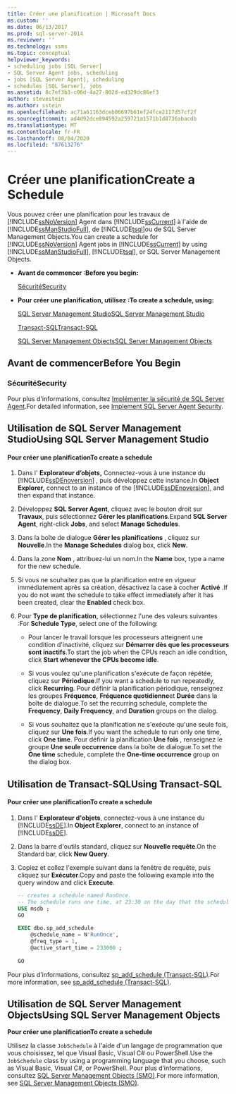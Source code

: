 ```yaml
---
title: Créer une planification | Microsoft Docs
ms.custom: ''
ms.date: 06/13/2017
ms.prod: sql-server-2014
ms.reviewer: ''
ms.technology: ssms
ms.topic: conceptual
helpviewer_keywords:
- scheduling jobs [SQL Server]
- SQL Server Agent jobs, scheduling
- jobs [SQL Server Agent], scheduling
- schedules [SQL Server], jobs
ms.assetid: 8c7ef3b3-c06d-4a27-802d-ed329dc86ef3
author: stevestein
ms.author: sstein
ms.openlocfilehash: ac71a61163dceb06697b61ef24fce2117d57cf2f
ms.sourcegitcommit: ad4d92dce894592a259721a1571b1d8736abacdb
ms.translationtype: MT
ms.contentlocale: fr-FR
ms.lasthandoff: 08/04/2020
ms.locfileid: "87613276"
---
```

# <a name="create-a-schedule"></a><span data-ttu-id="afe4a-102">Créer une planification</span><span class="sxs-lookup"><span data-stu-id="afe4a-102">Create a Schedule</span></span>
  <span data-ttu-id="afe4a-103">Vous pouvez créer une planification pour les travaux de [!INCLUDE[ssNoVersion](../../includes/ssnoversion-md.md)] Agent dans [!INCLUDE[ssCurrent](../../includes/sscurrent-md.md)] à l'aide de [!INCLUDE[ssManStudioFull](../../includes/ssmanstudiofull-md.md)], de [!INCLUDE[tsql](../../includes/tsql-md.md)]ou de SQL Server Management Objects.</span><span class="sxs-lookup"><span data-stu-id="afe4a-103">You can create a schedule for [!INCLUDE[ssNoVersion](../../includes/ssnoversion-md.md)] Agent jobs in [!INCLUDE[ssCurrent](../../includes/sscurrent-md.md)] by using [!INCLUDE[ssManStudioFull](../../includes/ssmanstudiofull-md.md)], [!INCLUDE[tsql](../../includes/tsql-md.md)], or SQL Server Management Objects.</span></span>  
  
-   <span data-ttu-id="afe4a-104">**Avant de commencer :**</span><span class="sxs-lookup"><span data-stu-id="afe4a-104">**Before you begin:**</span></span>  
  
     [<span data-ttu-id="afe4a-105">Sécurité</span><span class="sxs-lookup"><span data-stu-id="afe4a-105">Security</span></span>](#Security)  
  
-   <span data-ttu-id="afe4a-106">**Pour créer une planification, utilisez :**</span><span class="sxs-lookup"><span data-stu-id="afe4a-106">**To create a schedule, using:**</span></span>  
  
     [<span data-ttu-id="afe4a-107">SQL Server Management Studio</span><span class="sxs-lookup"><span data-stu-id="afe4a-107">SQL Server Management Studio</span></span>](#SSMS)  
  
     [<span data-ttu-id="afe4a-108">Transact-SQL</span><span class="sxs-lookup"><span data-stu-id="afe4a-108">Transact-SQL</span></span>](#TSQL)  
  
     [<span data-ttu-id="afe4a-109">SQL Server Management Objects</span><span class="sxs-lookup"><span data-stu-id="afe4a-109">SQL Server Management Objects</span></span>](#SMO)  
  
##  <a name="before-you-begin"></a><a name="BeforeYouBegin"></a> <span data-ttu-id="afe4a-110">Avant de commencer</span><span class="sxs-lookup"><span data-stu-id="afe4a-110">Before You Begin</span></span>  
  
###  <a name="security"></a><a name="Security"></a> <span data-ttu-id="afe4a-111">Sécurité</span><span class="sxs-lookup"><span data-stu-id="afe4a-111">Security</span></span>  
 <span data-ttu-id="afe4a-112">Pour plus d'informations, consultez [Implémenter la sécurité de SQL Server Agent](implement-sql-server-agent-security.md).</span><span class="sxs-lookup"><span data-stu-id="afe4a-112">For detailed information, see [Implement SQL Server Agent Security](implement-sql-server-agent-security.md).</span></span>  
  
##  <a name="using-sql-server-management-studio"></a><a name="SSMS"></a> <span data-ttu-id="afe4a-113">Utilisation de SQL Server Management Studio</span><span class="sxs-lookup"><span data-stu-id="afe4a-113">Using SQL Server Management Studio</span></span>  
  
#### <a name="to-create-a-schedule"></a><span data-ttu-id="afe4a-114">Pour créer une planification</span><span class="sxs-lookup"><span data-stu-id="afe4a-114">To create a schedule</span></span>  
  
1.  <span data-ttu-id="afe4a-115">Dans l' **Explorateur d’objets,** Connectez-vous à une instance du [!INCLUDE[ssDEnoversion](../../includes/ssdenoversion-md.md)] , puis développez cette instance.</span><span class="sxs-lookup"><span data-stu-id="afe4a-115">In **Object Explorer,** connect to an instance of the [!INCLUDE[ssDEnoversion](../../includes/ssdenoversion-md.md)], and then expand that instance.</span></span>  
  
2.  <span data-ttu-id="afe4a-116">Développez **SQL Server Agent**, cliquez avec le bouton droit sur **Travaux**, puis sélectionnez **Gérer les planifications**.</span><span class="sxs-lookup"><span data-stu-id="afe4a-116">Expand **SQL Server Agent**, right-click **Jobs**, and select **Manage Schedules**.</span></span>  
  
3.  <span data-ttu-id="afe4a-117">Dans la boîte de dialogue **Gérer les planifications** , cliquez sur **Nouvelle**.</span><span class="sxs-lookup"><span data-stu-id="afe4a-117">In the **Manage Schedules** dialog box, click **New**.</span></span>  
  
4.  <span data-ttu-id="afe4a-118">Dans la zone **Nom** , attribuez-lui un nom.</span><span class="sxs-lookup"><span data-stu-id="afe4a-118">In the **Name** box, type a name for the new schedule.</span></span>  
  
5.  <span data-ttu-id="afe4a-119">Si vous ne souhaitez pas que la planification entre en vigueur immédiatement après sa création, désactivez la case à cocher **Activé** .</span><span class="sxs-lookup"><span data-stu-id="afe4a-119">If you do not want the schedule to take effect immediately after it has been created, clear the **Enabled** check box.</span></span>  
  
6.  <span data-ttu-id="afe4a-120">Pour **Type de planification**, sélectionnez l'une des valeurs suivantes :</span><span class="sxs-lookup"><span data-stu-id="afe4a-120">For **Schedule Type**, select one of the following:</span></span>  
  
    -   <span data-ttu-id="afe4a-121">Pour lancer le travail lorsque les processeurs atteignent une condition d'inactivité, cliquez sur **Démarrer dès que les processeurs sont inactifs**.</span><span class="sxs-lookup"><span data-stu-id="afe4a-121">To start the job when the CPUs reach an idle condition, click **Start whenever the CPUs become idle**.</span></span>  
  
    -   <span data-ttu-id="afe4a-122">Si vous voulez qu'une planification s'exécute de façon répétée, cliquez sur **Périodique**.</span><span class="sxs-lookup"><span data-stu-id="afe4a-122">If you want a schedule to run repeatedly, click **Recurring**.</span></span> <span data-ttu-id="afe4a-123">Pour définir la planification périodique, renseignez les groupes **Fréquence**, **Fréquence quotidienne**et **Durée** dans la boîte de dialogue.</span><span class="sxs-lookup"><span data-stu-id="afe4a-123">To set the recurring schedule, complete the **Frequency**, **Daily Frequency**, and **Duration** groups on the dialog.</span></span>  
  
    -   <span data-ttu-id="afe4a-124">Si vous souhaitez que la planification ne s'exécute qu'une seule fois, cliquez sur **Une fois**.</span><span class="sxs-lookup"><span data-stu-id="afe4a-124">If you want the schedule to run only one time, click **One time**.</span></span> <span data-ttu-id="afe4a-125">Pour définir la planification **Une fois** , renseignez le groupe **Une seule occurrence** dans la boîte de dialogue.</span><span class="sxs-lookup"><span data-stu-id="afe4a-125">To set the **One time** schedule, complete the **One-time occurrence** group on the dialog box.</span></span>  
  
##  <a name="using-transact-sql"></a><a name="TSQL"></a> <span data-ttu-id="afe4a-126">Utilisation de Transact-SQL</span><span class="sxs-lookup"><span data-stu-id="afe4a-126">Using Transact-SQL</span></span>  
  
#### <a name="to-create-a-schedule"></a><span data-ttu-id="afe4a-127">Pour créer une planification</span><span class="sxs-lookup"><span data-stu-id="afe4a-127">To create a schedule</span></span>  
  
1.  <span data-ttu-id="afe4a-128">Dans l' **Explorateur d'objets**, connectez-vous à une instance du [!INCLUDE[ssDE](../../includes/ssde-md.md)].</span><span class="sxs-lookup"><span data-stu-id="afe4a-128">In **Object Explorer**, connect to an instance of [!INCLUDE[ssDE](../../includes/ssde-md.md)].</span></span>  
  
2.  <span data-ttu-id="afe4a-129">Dans la barre d'outils standard, cliquez sur **Nouvelle requête**.</span><span class="sxs-lookup"><span data-stu-id="afe4a-129">On the Standard bar, click **New Query**.</span></span>  
  
3.  <span data-ttu-id="afe4a-130">Copiez et collez l'exemple suivant dans la fenêtre de requête, puis cliquez sur **Exécuter**.</span><span class="sxs-lookup"><span data-stu-id="afe4a-130">Copy and paste the following example into the query window and click **Execute**.</span></span>  
  
    ```sql
    -- creates a schedule named RunOnce.   
    -- The schedule runs one time, at 23:30 on the day that the schedule is created.  
    USE msdb ;  
    GO  
  
    EXEC dbo.sp_add_schedule  
        @schedule_name = N'RunOnce',  
        @freq_type = 1,  
        @active_start_time = 233000 ;  
  
    GO  
    ```  
  
 <span data-ttu-id="afe4a-131">Pour plus d’informations, consultez [sp_add_schedule &#40;Transact-SQL&#41;](/sql/relational-databases/system-stored-procedures/sp-add-schedule-transact-sql).</span><span class="sxs-lookup"><span data-stu-id="afe4a-131">For more information, see [sp_add_schedule &#40;Transact-SQL&#41;](/sql/relational-databases/system-stored-procedures/sp-add-schedule-transact-sql).</span></span>  
  
##  <a name="using-sql-server-management-objects"></a><a name="SMO"></a><span data-ttu-id="afe4a-132">Utilisation de SQL Server Management Objects</span><span class="sxs-lookup"><span data-stu-id="afe4a-132">Using SQL Server Management Objects</span></span>  
 <span data-ttu-id="afe4a-133">**Pour créer une planification**</span><span class="sxs-lookup"><span data-stu-id="afe4a-133">**To create a schedule**</span></span>  
  
 <span data-ttu-id="afe4a-134">Utilisez la classe `JobSchedule` à l'aide d'un langage de programmation que vous choisissez, tel que Visual Basic, Visual C# ou PowerShell.</span><span class="sxs-lookup"><span data-stu-id="afe4a-134">Use the `JobSchedule` class by using a programming language that you choose, such as Visual Basic, Visual C#, or PowerShell.</span></span> <span data-ttu-id="afe4a-135">Pour plus d’informations, consultez [SQL Server Management Objects (SMO)](https://msdn.microsoft.com/library/ms162169.aspx).</span><span class="sxs-lookup"><span data-stu-id="afe4a-135">For more information, see [SQL Server Management Objects (SMO)](https://msdn.microsoft.com/library/ms162169.aspx).</span></span>  

